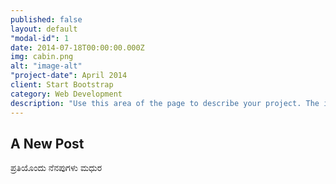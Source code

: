 ```yaml
---
published: false
layout: default
"modal-id": 1
date: 2014-07-18T00:00:00.000Z
img: cabin.png
alt: "image-alt"
"project-date": April 2014
client: Start Bootstrap
category: Web Development
description: "Use this area of the page to describe your project. The icon above is part of a free icon set by <a href=\"https://sellfy.com/p/8Q9P/jV3VZ/\">Flat Icons</a>. On their website, you can download their free set with 16 icons, or you can purchase the entire set with 146 icons for only $12!"
---
```


## A New Post

ಪ್ರತಿಯೊಂದು ನೆನಪುಗಳು ಮಧುರ
